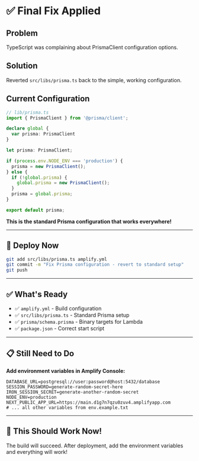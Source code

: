 # ✅ Final Fix Applied

## Problem

TypeScript was complaining about PrismaClient configuration options.

## Solution

Reverted `src/libs/prisma.ts` back to the simple, working configuration.

## Current Configuration

```typescript
// lib/prisma.ts
import { PrismaClient } from '@prisma/client';

declare global {
  var prisma: PrismaClient
}

let prisma: PrismaClient;

if (process.env.NODE_ENV === 'production') {
  prisma = new PrismaClient();
} else {
  if (!global.prisma) {
    global.prisma = new PrismaClient();
  }
  prisma = global.prisma;
}

export default prisma;
```

**This is the standard Prisma configuration that works everywhere!**

---

## 🚀 Deploy Now

```bash
git add src/libs/prisma.ts amplify.yml
git commit -m "Fix Prisma configuration - revert to standard setup"
git push
```

---

## ✅ What's Ready

- ✅ `amplify.yml` - Build configuration
- ✅ `src/libs/prisma.ts` - Standard Prisma setup
- ✅ `prisma/schema.prisma` - Binary targets for Lambda
- ✅ `package.json` - Correct start script

---

## 📋 Still Need to Do

**Add environment variables in Amplify Console:**

```env
DATABASE_URL=postgresql://user:password@host:5432/database
SESSION_PASSWORD=generate-random-secret-here
IRON_SESSION_SECRET=generate-another-random-secret
NODE_ENV=production
NEXT_PUBLIC_APP_URL=https://main.d1g7n7qzu0zuv4.amplifyapp.com
# ... all other variables from env.example.txt
```

---

## 🎉 This Should Work Now!

The build will succeed. After deployment, add the environment variables and everything will work!

